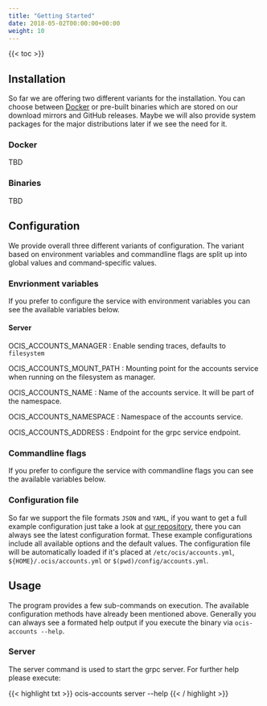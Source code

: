```yaml
---
title: "Getting Started"
date: 2018-05-02T00:00:00+00:00
weight: 10
---
```


{{< toc >}}

## Installation

So far we are offering two different variants for the installation. You can choose between [Docker](https://www.docker.com/) or pre-built binaries which are stored on our download mirrors and GitHub releases. Maybe we will also provide system packages for the major distributions later if we see the need for it.

### Docker

TBD

### Binaries

TBD

## Configuration

We provide overall three different variants of configuration. The variant based on environment variables and commandline flags are split up into global values and command-specific values.

### Envrionment variables

If you prefer to configure the service with environment variables you can see the available variables below.

#### Server

OCIS_ACCOUNTS_MANAGER
: Enable sending traces, defaults to `filesystem`

OCIS_ACCOUNTS_MOUNT_PATH
: Mounting point for the accounts service when running on the filesystem as manager.

OCIS_ACCOUNTS_NAME
: Name of the accounts service. It will be part of the namespace.

OCIS_ACCOUNTS_NAMESPACE
: Namespace of the accounts service.

OCIS_ACCOUNTS_ADDRESS
: Endpoint for the grpc service endpoint.

### Commandline flags

If you prefer to configure the service with commandline flags you can see the available variables below.

### Configuration file

So far we support the file formats `JSON` and `YAML`, if you want to get a full example configuration just take a look at [our repository](https://github.com/owncloud/ocis-accounts/tree/master/pkg/config), there you can always see the latest configuration format. These example configurations include all available options and the default values. The configuration file will be automatically loaded if it's placed at `/etc/ocis/accounts.yml`, `${HOME}/.ocis/accounts.yml` or `$(pwd)/config/accounts.yml`.

## Usage

The program provides a few sub-commands on execution. The available configuration methods have already been mentioned above. Generally you can always see a formated help output if you execute the binary via `ocis-accounts --help`.

### Server

The server command is used to start the grpc server. For further help please execute:

{{< highlight txt >}}
ocis-accounts server --help
{{< / highlight >}}
